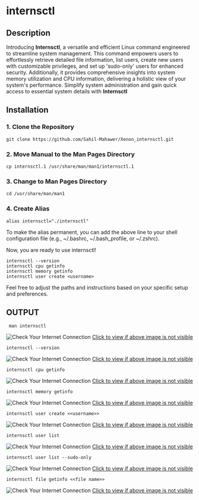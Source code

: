 # internsctl
## Description
Introducing **Internsctl**, a versatile and efficient Linux command engineered to streamline system management. This command empowers users to effortlessly retrieve detailed file information, list users, create new users with customizable privileges, and set up 'sudo-only' users for enhanced security. Additionally, it provides comprehensive insights into system memory utilization and CPU information, delivering a holistic view of your system's performance. Simplify system administration and gain quick access to essential system details with **Internsctl**

## Installation

### 1. Clone the Repository

    git clone https://github.com/Sahil-Mahawer/Xenon_internsctl.git
    
### 2. Move Manual to the Man Pages Directory

    cp internsctl.1 /usr/share/man/man1/internsctl.1



### 3. Change to Man Pages Directory

    cd /usr/share/man/man1

### 4. Create Alias

    alias internsctl="./internsctl"

To make the alias permanent, you can add the above line to your shell configuration file (e.g., ~/.bashrc, ~/.bash_profile, or ~/.zshrc).

Now, you are ready to use internsctl!

    internsctl --version
    internsctl cpu getinfo
    internsctl memory getinfo
    internsctl user create <username>
Feel free to adjust the paths and instructions based on your specific setup and preferences.


## OUTPUT

     man internsctl
![Check Your Internet Connection](https://photos.app.goo.gl/BQF1WFUgXwwxPSKV7)
[Click to view if above image is not visible](https://photos.app.goo.gl/BQF1WFUgXwwxPSKV7)

    internsctl --version
![Check Your Internet Connection](https://photos.app.goo.gl/hymdFg2z1Ne9xzMA7)
[Click to view if above image is not visible](https://photos.app.goo.gl/hymdFg2z1Ne9xzMA7)

    internsctl cpu getinfo
![Check Your Internet Connection](https://photos.app.goo.gl/o9BRrddC5xY1hjBWA)
[Click to view if above image is not visible](https://photos.app.goo.gl/o9BRrddC5xY1hjBWA)

    internsctl memory getinfo
![Check Your Internet Connection](https://photos.app.goo.gl/UyyM6eDsFX25tGQVA)
[Click to view if above image is not visible](https://photos.app.goo.gl/UyyM6eDsFX25tGQVA)

    internsctl user create <<username>>
![Check Your Internet Connection](https://photos.app.goo.gl/tHn5K1UtwPohG3Un6)
[Click to view if above image is not visible](https://photos.app.goo.gl/tHn5K1UtwPohG3Un6)

    internsctl user list
![Check Your Internet Connection](https://photos.app.goo.gl/yfqdhf1qBg6C19LbA)
[Click to view if above image is not visible](https://photos.app.goo.gl/yfqdhf1qBg6C19LbA)

    internsctl user list --sudo-only
![Check Your Internet Connection](https://photos.app.goo.gl/QE6L3CpK2nLckjbb6)
[Click to view if above image is not visible](https://photos.app.goo.gl/QE6L3CpK2nLckjbb6)

    internsctl file getinfo <<file name>>
![Check Your Internet Connection](https://photos.app.goo.gl/geSrxKikPLNKWdzd7)
[Click to view if above image is not visible](https://photos.app.goo.gl/geSrxKikPLNKWdzd7)

    
 
    

